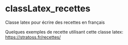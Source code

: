 classLatex_recettes
===================

Classe latex pour écrire des recettes en français

Quelques exemples de recette utilisant cette classe latex:
    https://stratoss.fr/recettes/    
